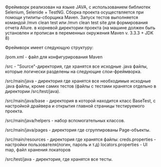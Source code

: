 Фреймворк реализован на языке JAVA, с использованием библиотек Selenium, Selenide + TestNG. Сборка проекта осуществляется при помощи утилиты-сборщика Maven. Запуск тестов выполняется командой /mvn clean test или /mvn clean test site для формирования отчета Allure.
в корневой директории проекта (на машине должен быть установлен и прописан в переменных окружения Maven v. 3.3.3 + JDK 8)

Фреймворк имеет следующую структуру:

/pom.xml - файл для конфигурирования Maven

/src - "Source"-директория, где хранятся все исходные .java файлы, которые логически разделены на следующие слои-фреймворка.

/src/main/java - директория где хранятся все необходимые исходные .java файлы, кроме самих тестов (файлы с тестами хранятся отдельно в директории /src/test/java).

/src/main/java/base - директория в которой находится класс BaseTest, с настройкой драйвера и открытия главной страницы тестируемого проекта.

/src/main/java/helpers - набор вспомогательных классов.

/src/main/java/pages - директория где сгруппированы Page-объекты.

/src/main/resources - директория где хранятся файлы:
creds.properties - настройки пользователя(логин, пароль и т.д)
locators.properties - UI map, файл хранения локаторов

/src/test/java - директория, где хранятся все тесты.

